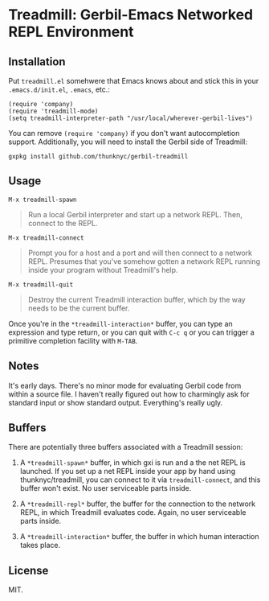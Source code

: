 # Treadmill: Gerbil-Emacs Networked REPL Environment

## Installation

Put `treadmill.el` somehwere that Emacs knows about and stick this in your `.emacs.d/init.el`, `.emacs`, etc.:

```
(require 'company)
(require 'treadmill-mode)
(setq treadmill-interpreter-path "/usr/local/wherever-gerbil-lives")
```

You can remove `(require 'company)` if you don't want autocompletion
support.  Additionally, you will need to install the Gerbil side of
Treadmill:

`gxpkg install github.com/thunknyc/gerbil-treadmill`

## Usage

`M-x treadmill-spawn`

> Run a local Gerbil interpreter and start up a network REPL. Then,
  connect to the REPL.

`M-x treadmill-connect`

> Prompt you for a host and a port and will then connect to a network
  REPL. Presumes that you've somehow gotten a network REPL running
  inside your program without Treadmill's help.

`M-x treadmill-quit`

> Destroy the current Treadmill interaction buffer, which by the way
  needs to be the current buffer.

Once you're in the `*treadmill-interaction*` buffer, you can type an
expression and type return, or you can quit with `C-c q` or you can
trigger a primitive completion facility with `M-TAB`.

## Notes

It's early days. There's no minor mode for evaluating Gerbil code from
within a source file. I haven't really figured out how to charmingly
ask for standard input or show standard output. Everything's really
ugly.

## Buffers

There are potentially three buffers associated with a Treadmill session:

1. A `*treadmill-spawn*` buffer, in which gxi is run and a the net
REPL is launched. If you set up a net REPL inside your app by hand
using thunknyc/treadmill, you can connect to it via
`treadmill-connect`, and this buffer won't exist. No user serviceable
parts inside.

2. A `*treadmill-repl*` buffer, the buffer for the connection to the
network REPL, in which Treadmill evaluates code. Again, no user
serviceable parts inside.

3. A `*treadmill-interaction*` buffer, the buffer in which human
interaction takes place.

## License

MIT.
